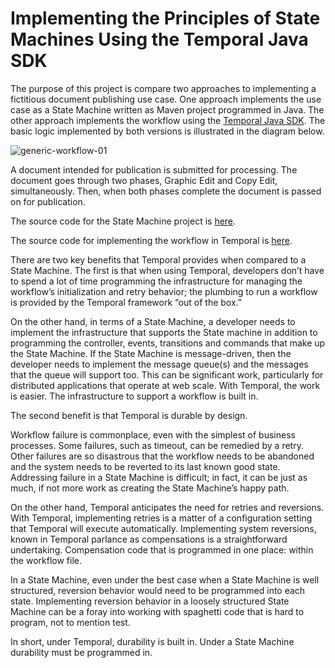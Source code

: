 # Implementing the Principles of State Machines Using the Temporal Java SDK

The purpose of this project is compare two approaches to implementing a fictitious document publishing use case. One approach implements the use case as a State Machine written as Maven project programmed in Java.
The other approach implements the workflow using the [Temporal Java SDK](https://github.com/temporalio/sdk-java). The basic logic implemented by both versions is illustrated in the diagram below.

![generic-workflow-01](https://github.com/temporalio/temporal-development-patterns-whitepapers/assets/1110569/462e7e65-dfcb-4527-b9cf-4b689339bf06)

A document intended for publication is submitted for processing. The document goes through two phases, Graphic Edit and Copy Edit, simultaneously. Then, when both phases complete the document is passed on for publication.

The source code for the State Machine project is [here](./statemachine).

The source code for implementing the workflow in Temporal is [here](./temporal).

There are two key benefits that Temporal provides when compared to a State Machine. The first is that when using Temporal, developers don’t have to spend a lot of time programming the infrastructure for managing the workflow’s initialization and retry behavior; the plumbing to run a workflow is provided by the Temporal framework “out of the box.”

On the other hand, in terms of a State Machine, a developer needs to implement the infrastructure that supports the State machine in addition to programming the controller, events, transitions and commands that make up the State Machine. If the State Machine is message-driven, then the developer needs to implement the message queue(s) and the messages that the queue will support too. This can be significant work, particularly for distributed applications that operate at web scale. With Temporal, the work is easier. The infrastructure to support a workflow is built in.

The second benefit is that Temporal is durable by design.

Workflow failure is commonplace, even with the simplest of business processes. Some failures, such as timeout, can be remedied by a retry. Other failures are so disastrous that the workflow needs to be abandoned and the system needs to be reverted to its last known good state. Addressing failure in a State Machine is difficult; in fact, it can be just as much, if not more work as creating the State Machine’s happy path.

On the other hand, Temporal anticipates the need for retries and reversions. With Temporal, implementing retries is a matter of a configuration setting that Temporal will execute automatically. Implementing system reversions, known in Temporal parlance as compensations is a straightforward undertaking. Compensation code that is programmed in one place: within the workflow file.

In a State Machine, even under the best case when a State Machine is well structured, reversion behavior would need to be programmed into each state. Implementing reversion behavior in a loosely structured State Machine can be a foray into working with spaghetti code that is hard to program, not to mention test.

In short, under Temporal, durability is built in. Under a State Machine durability must be programmed in.
